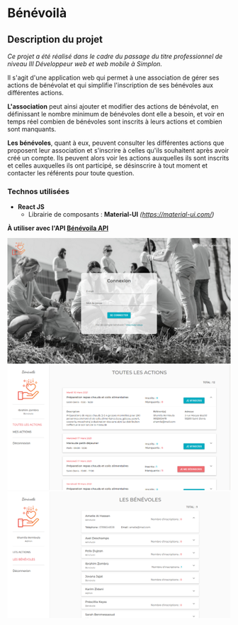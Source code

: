 # Bénévoilà

## Description du projet
_Ce projet a été réalisé dans le cadre du passage du titre professionnel de niveau III Développeur web et web mobile à Simplon._

Il s'agit d'une application web qui permet à une association de gérer ses actions de bénévolat et qui simplifie l'inscription de ses bénévoles aux différentes actions.

__L'association__ peut ainsi ajouter et modifier des actions de bénévolat, en définissant le nombre minimum de bénévoles dont elle a besoin, et voir en temps réel combien de bénévoles sont inscrits à leurs actions et combien sont manquants.

__Les bénévoles__, quant à eux, peuvent consulter les différentes actions que proposent leur association et s'inscrire à celles qu'ils souhaitent après avoir créé un compte. Ils peuvent alors voir les actions auxquelles ils sont inscrits et celles auxquelles ils ont participé, se désinscrire à tout moment et contacter les référents pour toute question.

### Technos utilisées

- __React JS__  
    * Librairie de composants : __Material-UI__ _(https://material-ui.com/)_  
 
 __À utiliser avec l'API [Bénévoila API](https://github.com/ShamShams/Benevoila-api)__

![](screens/login.png)  
![](screens/actions.png)  
![](screens/les-benevoles.png)  
